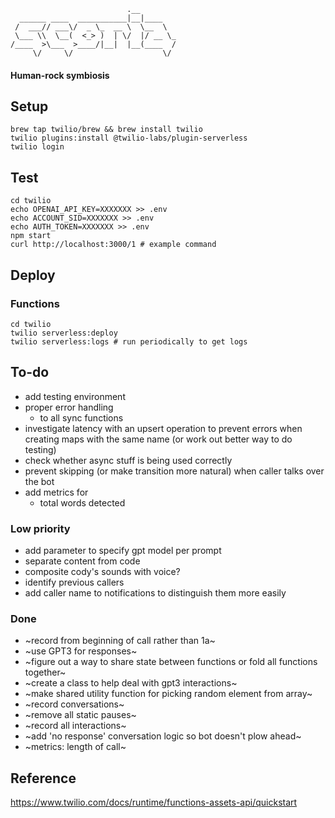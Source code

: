 ```
                          .__        
  ______ ____  ___________|__|____   
 /  ___// ___\/  _ \_  __ \  \__  \  
 \___ \\  \__(  <_> )  | \/  |/ __ \_
/____  >\___  >____/|__|  |__(____  /
     \/     \/                    \/ 
```

#### Human-rock symbiosis

## Setup
```
brew tap twilio/brew && brew install twilio
twilio plugins:install @twilio-labs/plugin-serverless
twilio login
```

## Test
```
cd twilio
echo OPENAI_API_KEY=XXXXXXX >> .env
echo ACCOUNT_SID=XXXXXXX >> .env
echo AUTH_TOKEN=XXXXXXX >> .env
npm start
curl http://localhost:3000/1 # example command
```

## Deploy

### Functions
```
cd twilio
twilio serverless:deploy
twilio serverless:logs # run periodically to get logs
```

## To-do

* add testing environment 
* proper error handling
     * to all sync functions
* investigate latency with an upsert operation to prevent errors when creating maps with the same name (or work out better way to do testing)
* check whether async stuff is being used correctly
* prevent skipping (or make transition more natural) when caller talks over the bot
* add metrics for 
    * total words detected

### Low priority
* add parameter to specify gpt model per prompt
* separate content from code
* composite cody's sounds with voice?
* identify previous callers
* add caller name to notifications to distinguish them more easily

### Done
* ~record from beginning of call rather than 1a~
* ~use GPT3 for responses~
* ~figure out a way to share state between functions or fold all functions together~
* ~create a class to help deal with gpt3 interactions~
* ~make shared utility function for picking random element from array~
* ~record conversations~
* ~remove all static pauses~
* ~record all interactions~
* ~add 'no response' conversation logic so bot doesn't plow ahead~
* ~metrics: length of call~

## Reference
https://www.twilio.com/docs/runtime/functions-assets-api/quickstart